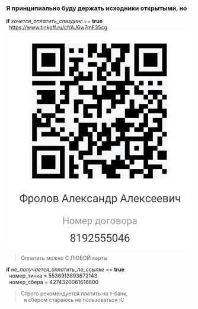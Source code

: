 ### Я принципиально буду держать исходники открытыми, но

**if** _хочется_оплатить_спиздинг_ == **true**  
  https://www.tinkoff.ru/cf/AJ6w7mF35cg
  ![](QR.jpg)
> Оплатить можно С ЛЮБОЙ карты
  
**if** _не_получается_оплатить_по_ссылке_ == **true**  
  номер_тинка = 5536913893672143  
  номер_сбера = 4274320061618800  
  
> Строго рекомендуется платить на т-банк,  
>   я сбером стараюсь не пользоваться :С
